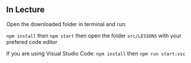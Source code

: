 ## In Lecture
Open the downloaded folder in terminal and run:

`npm install` then `npm start` then open the folder `src/LESSONS` with your prefered code editor

If you are using Visual Studio Code:
`npm install` then `npm run start:vsc`
